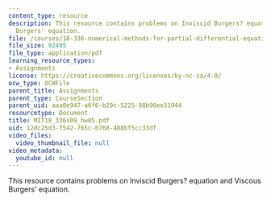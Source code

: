 ```yaml
---
content_type: resource
description: This resource contains problems on Inviscid Burgers? equation and Viscous
  Burgers' equation.
file: /courses/18-336-numerical-methods-for-partial-differential-equations-spring-2009/12dc25d3f542765c0768488bf5cc33df_MIT18_336s09_hw05.pdf
file_size: 92495
file_type: application/pdf
learning_resource_types:
- Assignments
license: https://creativecommons.org/licenses/by-nc-sa/4.0/
ocw_type: OCWFile
parent_title: Assignments
parent_type: CourseSection
parent_uid: aaa0e947-a6f6-b29c-5225-98b90ee31944
resourcetype: Document
title: MIT18_336s09_hw05.pdf
uid: 12dc25d3-f542-765c-0768-488bf5cc33df
video_files:
  video_thumbnail_file: null
video_metadata:
  youtube_id: null
---
```

This resource contains problems on Inviscid Burgers? equation and Viscous Burgers' equation.